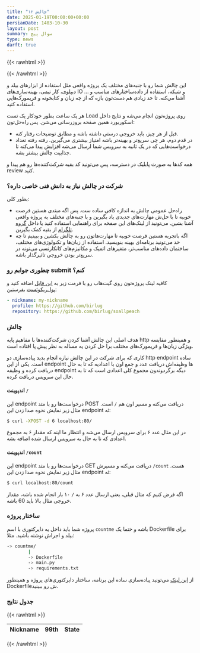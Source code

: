 ```yaml
---
title: "چالش ۱۲"
date: 2025-01-19T00:00:00+00:00
persianDate: 1403-10-30
layout: post
summary: سوال پیچ
type: news
darft: true
---
```


{{< rawhtml  >}}
<style>
.highlight {
    background-color: #303030;
}
code {
    direction: ltr;
}
</style>
{{< /rawhtml >}}

این چالش  شما رو با جنبه‌های مختلف یک پروژه واقعی مثل استفاده از ابزارهای بیلد و دیپلوی،  کار تیمی، بهینه‌سازی‌های IO و شبکه، استفاده از داده‌ساختارهای مناسب و ... آشنا می‌کنه. تا حد زیادی هم دست‌تون بازه که از چه زبان و کتابخونه و فریمورک‌هایی استفاده کنید.

هر یک ساعت بطور خودکار یک تست Load روی پروژه‌تون انجام می‌شه و نتایج داخل اسکوربورد همین صفحه بروزرسانی می‌شن. پس راه‌حل‌تون:
- قبل از هر چیز، باید خروجی درستی داشته باشه و مطابق توضیحات رفتار کنه.
- در قدم دوم، هر چی سریع‌تر و بهینه‌تر باشه امتیاز بیشتری می‌گیرین. رفته رفته تعداد درخواست‌هایی که در یک ثانیه به سرویس شما ارسال می‌شه افزایش پیدا می‌کنه تا جذابیت چالش بیشتر بشه.

همه کدها به صورت پابلیک در دسترسه، پس می‌تونید کد بقیه شرکت‌کننده‌ها رو هم پیدا و review کنید.

### شرکت در چالش نیاز به دانش فنی خاصی داره؟
بطور کلی:
- راه‌حل عمومی چالش به اندازه کافی ساده ست. پس اگه مبتدی هستین فرصت خوبیه تا با حل‌ش مهارت‌های جدیدی یاد بگیرین و با جنبه‌های مختلف یه پروژه واقعی آشنا بشین. می‌تونید از لینک‌های این صفحه برای راهنمایی استفاده کنید یا داخل [گروه تلگرام](https://t.me/birlug) از بقیه کمک بگیرین.
- اگه باتجربه هستین فرصت خوبیه تا مهارت‌هاتون رو به چالش بکشین و ببینیم تا چه حد می‌تونید برنامه‌ای بهینه بنویسید. استفاده از زبان‌ها و تکنولوژی‌های مختلف، ساختمان داده‌های مناسب‌تر، متغیرهای اتمیک و مکانیزم‌های کانکارنسی می‌تونه در سریع‌تر بودن خروجی تاثیرگذار باشه.

### چطوری جوابم رو submit کنم؟
کافیه لینک پروژه‌تون روی گیت‌هاب رو با فرمت زیر به [این فایل](https://github.com/birlug/soallpeach/blob/master/participants.yml) اضافه کنید و [پول‌ریکوئست](https://www.youtube.com/watch?v=EJ8MpRDozmY) بفرستین:

```yaml
- nickname: my-nickname
  profile: https://github.com/birlug
  repository: https://github.com/birlug/soallpeach
```


### چالش

هدف اصلی این چالش آشنا کردن شرکت‌کننده‌ها با مفاهیم پایه http و همینطور مقایسه ویژگی زبان‌ها و فریمورک‌های مختلف برا حل کردن یه مساله به نظر پیش پا افتاده است.

 کاری که برای شرکت در این چالش نیازه انجام بدید پیاده‌سازی دو http endpoint ساده است. یکی از این endpoint ها وظیفه‌اش دریافت عدد و جمع اون با اعدادیه که تا به حال دریافت کرده و وظیفه endpoint دیگه برگردوندون مجموع کلی اعدادی است که تا به حال این سرویس دریافت کرده.

#### اندپوینت `/`

این endpoint درخواست‌ها رو با متد POST دریافت می‌کنه و مسیر اون هم `/` است. مثال زیر نمایش نحوه صدا زدن این endpoint ئه:
```sh
$ curl -XPOST -d 6 localhost:80/
```
در این مثال عدد ۶ برای سرویس ارسال می‌شه و انتظار ما اینه که مقدار ۶ به مجموع اعدادی که تا به حال به سرویس ارسال شده اضافه بشه.

#### اندپوینت `/count`

این endpoint درخواست‌ها رو با متد GET دریافت می‌کنه و مسیرش `/count` هست. مثال زیر نمایش نحوه صدا زدن این endpoint ئه:
```sh
$ curl localhost:80/count
```
اگه فرض کنیم که مثال قبلی، یعنی ارسال عدد ۶ به `/` ۱۰ بار انجام شده باشه، مقدار خروجی مثال بالا باید 60 باشه.

### ساختار پروژه
پروژه شما باید داخل یه دایرکتوری با اسم `countme` باشه و حتما یک Dockerfile برای بیلد و اجراش نوشته باشید. مثلا:
```sh
-> countme/
        |
        -> Dockerfile
        -> main.py
        -> requirements.txt
```
از [این لینک](https://github.com/birlug/soallpeach/tree/sample) می‌تونید پیاده‌سازی ساده این برنامه، ساختار دایرکتوری‌های پروژه و  همینطور Dockerfileش رو ببینید.

### جدول نتایج
{{< rawhtml >}}
<table id="reportTable">
<thead>
    <tr>
        <th>Nickname</th>
        <th>99th</th>
        <th>State</th>
    </tr>
</thead>
<tbody>
</tbody>
</table>

<script>
const url = 'https://raw.githubusercontent.com/birlug/soallpeach/refs/heads/master/report.json';
async function fetchData() {
    try {
        const response = await fetch(url);
        if (!response.ok) {
            throw new Error(`HTTP error! Status: ${response.status}`);
        }
        const data = await response.json();
        populateTable(data);
    } catch (error) {
        console.error('Error fetching data:', error);
    }
}

function populateTable(data) {
    const tableBody = document.querySelector('#reportTable tbody');
    tableBody.innerHTML = '';

    const sortedData = data.sort((a, b) => {
        const jsonA = JSON.parse(a.result?.metrics?.stdout || '{}');
        let durationA = jsonA?.latencies?.['99th'];
        if (!durationA) {
            durationA = 1e9;
        }
    
        const jsonB = JSON.parse(b.result?.metrics?.stdout || '{}');
        let durationB = jsonB?.latencies?.['99th'];
        if (!durationB) {
            durationB = 1e9;
        }

        return durationA - durationB;
    });

    sortedData.forEach(entry => {
        const { nickname, result, state } = entry;
        const json = JSON.parse(result?.metrics?.stdout || '{}');
        duration = json?.latencies?.['99th'];
        duration = duration ? (duration / 1_000_000.0).toFixed(2) : 'N/A'

        const row = document.createElement('tr');

        const nicknameCell = document.createElement('td');
        nicknameCell.textContent = nickname;
        row.appendChild(nicknameCell);

        const durationCell = document.createElement('td');
        durationCell.textContent = duration;
        row.appendChild(durationCell);

        const stateCell = document.createElement('td');
        stateCell.textContent = state;
        row.appendChild(stateCell);

        tableBody.appendChild(row);
    });
}
fetchData();
</script>
{{< /rawhtml >}}

